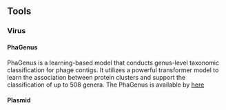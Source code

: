 ## Tools

### Virus

#### PhaGenus
PhaGenus is a learning-based model that conducts genus-level taxonomic classification for phage contigs. It utilizes a powerful transformer model to learn the association between protein clusters and support the classification of up to 508 genera. The PhaGenus is available by <a href="https://github.com/jiaojiaoguan/phagenus"> here</a>


#### Plasmid


